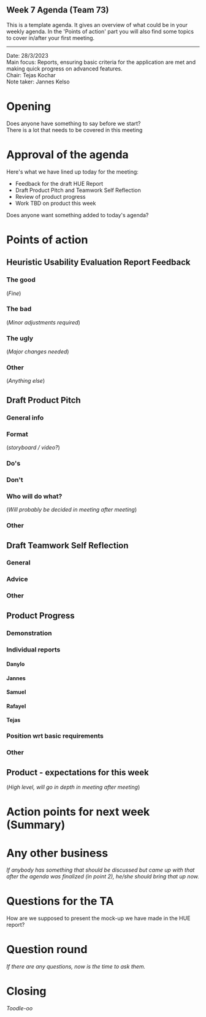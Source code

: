 ## Week 7 Agenda (Team 73)

This is a template agenda. It gives an overview of what could be in your weekly agenda.
In the 'Points of action' part you will also find some topics to cover in/after your first meeting.

---

Date:           28/3/2023\
Main focus:     Reports, ensuring basic criteria for the application are met and making quick progress on advanced features.\
Chair:          Tejas Kochar\
Note taker:     Jannes Kelso

# Opening
Does anyone have something to say before we start?\
There is a lot that needs to be covered in this meeting

# Approval of the agenda
Here's what we have lined up today for the meeting:
- Feedback for the draft HUE Report
- Draft Product Pitch and Teamwork Self Reflection
- Review of product progress
- Work TBD on product this week  

Does anyone want something added to today's agenda?

# Points of action

## Heuristic Usability Evaluation Report Feedback

### The good
(*Fine*)

### The bad
(*Minor adjustments required*)

### The ugly
(*Major changes needed*)

### Other
(*Anything else*)




## Draft Product Pitch

### General info

### Format
(*storyboard / video?*)

### Do's

### Don't

### Who will do what?
(*Will probably be decided in meeting after meeting*)

### Other




## Draft Teamwork Self Reflection

### General

### Advice

### Other




## Product Progress

### Demonstration


### Individual reports

#### Danylo

#### Jannes

#### Samuel

#### Rafayel

#### Tejas

### Position wrt basic requirements


### Other


## Product - expectations for this week

(*High level, will go in depth in meeting after meeting*)


# Action points for next week (Summary)


# Any other business
*If anybody has something that should be discussed but came up with that after the agenda was finalized (in point 2), he/she should bring that up now.*


# Questions for the TA
How are we supposed to present the mock-up we have made in the HUE report?


# Question round
*If there are any questions, now is the time to ask them.*

# Closing
*Toodle-oo*
